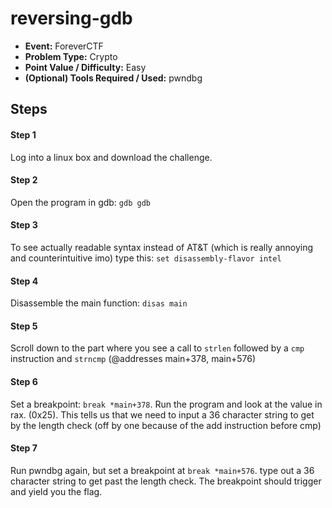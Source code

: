 # reversing-gdb
* **Event:** ForeverCTF
* **Problem Type:** Crypto
* **Point Value / Difficulty:** Easy
* **(Optional) Tools Required / Used:**  pwndbg

## Steps
#### Step 1
Log into a linux box and download the challenge. 

#### Step 2
Open the program in gdb: `gdb gdb`
#### Step 3
To see actually readable syntax instead of AT&T (which is really annoying and counterintuitive imo) type this: `set disassembly-flavor intel`
#### Step 4
Disassemble the main function: `disas main`
#### Step 5
Scroll down to the part where you see a call to `strlen` followed by a `cmp` instruction and `strncmp` (@addresses main+378, main+576)
#### Step 6
Set a breakpoint: `break *main+378`. Run the program and look at the value in rax. (0x25). This tells us that we need to input a 36 character string to get by the length check (off by one because of the add instruction before cmp)
               
#### Step 7
Run pwndbg again, but set a breakpoint at `break *main+576`. type out a 36 character string to get past the length check.
The breakpoint should trigger and yield you the flag.
